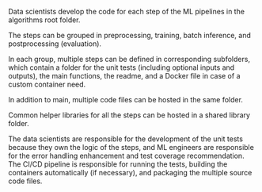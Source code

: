 Data scientists develop the code for each step of the ML pipelines in the algorithms root folder. 

The steps can be grouped in preprocessing, training, batch inference, and postprocessing (evaluation). 

In each group, multiple steps can be defined in corresponding subfolders, which contain a folder for the unit tests (including optional inputs and outputs), the main functions, the readme, and a Docker file in case of a custom container need. 

In addition to main, multiple code files can be hosted in the same folder. 

Common helper libraries for all the steps can be hosted in a shared library folder. 

The data scientists are responsible for the development of the unit tests because they own the logic of the steps, and ML engineers are responsible for the error handling enhancement and test coverage recommendation. The CI/CD pipeline is responsible for running the tests, building the containers automatically (if necessary), and packaging the multiple source code files.